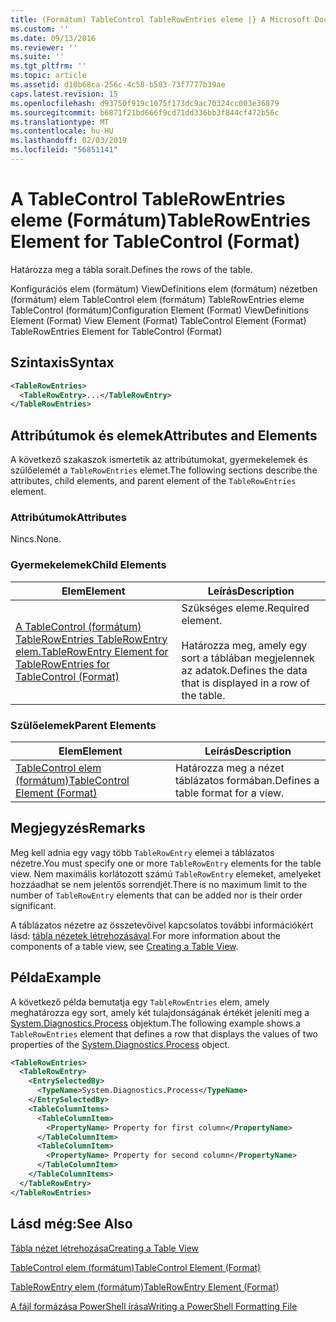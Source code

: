 ```yaml
---
title: (Formátum) TableControl TableRowEntries eleme |} A Microsoft Docs
ms.custom: ''
ms.date: 09/13/2016
ms.reviewer: ''
ms.suite: ''
ms.tgt_pltfrm: ''
ms.topic: article
ms.assetid: d10b68ca-256c-4c58-b503-73f7777b39ae
caps.latest.revision: 15
ms.openlocfilehash: d93750f919c1075f173dc9ac70324cc003e36879
ms.sourcegitcommit: b6871f21bd666f9cd71dd336bb3f844cf472b56c
ms.translationtype: MT
ms.contentlocale: hu-HU
ms.lasthandoff: 02/03/2019
ms.locfileid: "56851141"
---
```

# <a name="tablerowentries-element-for-tablecontrol-format"></a><span data-ttu-id="19c15-102">A TableControl TableRowEntries eleme (Formátum)</span><span class="sxs-lookup"><span data-stu-id="19c15-102">TableRowEntries Element for TableControl (Format)</span></span>

<span data-ttu-id="19c15-103">Határozza meg a tábla sorait.</span><span class="sxs-lookup"><span data-stu-id="19c15-103">Defines the rows of the table.</span></span>

<span data-ttu-id="19c15-104">Konfigurációs elem (formátum) ViewDefinitions elem (formátum) nézetben (formátum) elem TableControl elem (formátum) TableRowEntries eleme TableControl (formátum)</span><span class="sxs-lookup"><span data-stu-id="19c15-104">Configuration Element (Format) ViewDefinitions Element (Format) View Element (Format) TableControl Element (Format) TableRowEntries Element for TableControl (Format)</span></span>

## <a name="syntax"></a><span data-ttu-id="19c15-105">Szintaxis</span><span class="sxs-lookup"><span data-stu-id="19c15-105">Syntax</span></span>

```xml
<TableRowEntries>
  <TableRowEntry>...</TableRowEntry>
</TableRowEntries>
```

## <a name="attributes-and-elements"></a><span data-ttu-id="19c15-106">Attribútumok és elemek</span><span class="sxs-lookup"><span data-stu-id="19c15-106">Attributes and Elements</span></span>

<span data-ttu-id="19c15-107">A következő szakaszok ismertetik az attribútumokat, gyermekelemek és szülőelemét a `TableRowEntries` elemet.</span><span class="sxs-lookup"><span data-stu-id="19c15-107">The following sections describe the attributes, child elements, and parent element of the `TableRowEntries` element.</span></span>

### <a name="attributes"></a><span data-ttu-id="19c15-108">Attribútumok</span><span class="sxs-lookup"><span data-stu-id="19c15-108">Attributes</span></span>

<span data-ttu-id="19c15-109">Nincs.</span><span class="sxs-lookup"><span data-stu-id="19c15-109">None.</span></span>

### <a name="child-elements"></a><span data-ttu-id="19c15-110">Gyermekelemek</span><span class="sxs-lookup"><span data-stu-id="19c15-110">Child Elements</span></span>

|<span data-ttu-id="19c15-111">Elem</span><span class="sxs-lookup"><span data-stu-id="19c15-111">Element</span></span>|<span data-ttu-id="19c15-112">Leírás</span><span class="sxs-lookup"><span data-stu-id="19c15-112">Description</span></span>|
|-------------|-----------------|
|[<span data-ttu-id="19c15-113">A TableControl (formátum) TableRowEntries TableRowEntry elem.</span><span class="sxs-lookup"><span data-stu-id="19c15-113">TableRowEntry Element for TableRowEntries for TableControl (Format)</span></span>](./tablerowentry-element-for-tablerowentroes-for-tablecontrol-format.md)|<span data-ttu-id="19c15-114">Szükséges eleme.</span><span class="sxs-lookup"><span data-stu-id="19c15-114">Required element.</span></span><br /><br /> <span data-ttu-id="19c15-115">Határozza meg, amely egy sort a táblában megjelennek az adatok.</span><span class="sxs-lookup"><span data-stu-id="19c15-115">Defines the data that is displayed in a row of the table.</span></span>|

### <a name="parent-elements"></a><span data-ttu-id="19c15-116">Szülőelemek</span><span class="sxs-lookup"><span data-stu-id="19c15-116">Parent Elements</span></span>

|<span data-ttu-id="19c15-117">Elem</span><span class="sxs-lookup"><span data-stu-id="19c15-117">Element</span></span>|<span data-ttu-id="19c15-118">Leírás</span><span class="sxs-lookup"><span data-stu-id="19c15-118">Description</span></span>|
|-------------|-----------------|
|[<span data-ttu-id="19c15-119">TableControl elem (formátum)</span><span class="sxs-lookup"><span data-stu-id="19c15-119">TableControl Element (Format)</span></span>](./tablecontrol-element-format.md)|<span data-ttu-id="19c15-120">Határozza meg a nézet táblázatos formában.</span><span class="sxs-lookup"><span data-stu-id="19c15-120">Defines a table format for a view.</span></span>|

## <a name="remarks"></a><span data-ttu-id="19c15-121">Megjegyzés</span><span class="sxs-lookup"><span data-stu-id="19c15-121">Remarks</span></span>

<span data-ttu-id="19c15-122">Meg kell adnia egy vagy több `TableRowEntry` elemei a táblázatos nézetre.</span><span class="sxs-lookup"><span data-stu-id="19c15-122">You must specify one or more `TableRowEntry` elements for the table view.</span></span> <span data-ttu-id="19c15-123">Nem maximális korlátozott számú `TableRowEntry` elemeket, amelyeket hozzáadhat se nem jelentős sorrendjét.</span><span class="sxs-lookup"><span data-stu-id="19c15-123">There is no maximum limit to the number of `TableRowEntry` elements that can be added nor is their order significant.</span></span>

<span data-ttu-id="19c15-124">A táblázatos nézetre az összetevőivel kapcsolatos további információkért lásd: [tábla nézetek létrehozásával](./creating-a-table-view.md).</span><span class="sxs-lookup"><span data-stu-id="19c15-124">For more information about the components of a table view, see [Creating a Table View](./creating-a-table-view.md).</span></span>

## <a name="example"></a><span data-ttu-id="19c15-125">Példa</span><span class="sxs-lookup"><span data-stu-id="19c15-125">Example</span></span>

<span data-ttu-id="19c15-126">A következő példa bemutatja egy `TableRowEntries` elem, amely meghatározza egy sort, amely két tulajdonságának értékét jeleníti meg a [System.Diagnostics.Process](/dotnet/api/System.Diagnostics.Process) objektum.</span><span class="sxs-lookup"><span data-stu-id="19c15-126">The following example shows a `TableRowEntries` element that defines a row that displays the values of two properties of the [System.Diagnostics.Process](/dotnet/api/System.Diagnostics.Process) object.</span></span>

```xml
<TableRowEntries>
  <TableRowEntry>
    <EntrySelectedBy>
      <TypeName>System.Diagnostics.Process</TypeName>
    </EntrySelectedBy>
    <TableColumnItems>
      <TableColumnItem>
        <PropertyName> Property for first column</PropertyName>
      </TableColumnItem>
      <TableColumnItem>
        <PropertyName> Property for second column</PropertyName>
      </TableColumnItem>
    </TableColumnItems>
  </TableRowEntry>
</TableRowEntries>

```

## <a name="see-also"></a><span data-ttu-id="19c15-127">Lásd még:</span><span class="sxs-lookup"><span data-stu-id="19c15-127">See Also</span></span>

[<span data-ttu-id="19c15-128">Tábla nézet létrehozása</span><span class="sxs-lookup"><span data-stu-id="19c15-128">Creating a Table View</span></span>](./creating-a-table-view.md)

[<span data-ttu-id="19c15-129">TableControl elem (formátum)</span><span class="sxs-lookup"><span data-stu-id="19c15-129">TableControl Element (Format)</span></span>](./tablecontrol-element-format.md)

[<span data-ttu-id="19c15-130">TableRowEntry elem (formátum)</span><span class="sxs-lookup"><span data-stu-id="19c15-130">TableRowEntry Element (Format)</span></span>](./tablerowentry-element-for-tablerowentroes-for-tablecontrol-format.md)

[<span data-ttu-id="19c15-131">A fájl formázása PowerShell írása</span><span class="sxs-lookup"><span data-stu-id="19c15-131">Writing a PowerShell Formatting File</span></span>](./writing-a-powershell-formatting-file.md)
